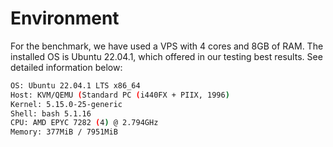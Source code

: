 # Environment

For the benchmark, we have used a VPS with 4 cores and 8GB of RAM.
The installed OS is Ubuntu 22.04.1, which offered in our testing best results.
See detailed information below:

```bash
OS: Ubuntu 22.04.1 LTS x86_64
Host: KVM/QEMU (Standard PC (i440FX + PIIX, 1996) 
Kernel: 5.15.0-25-generic
Shell: bash 5.1.16
CPU: AMD EPYC 7282 (4) @ 2.794GHz
Memory: 377MiB / 7951MiB
```
